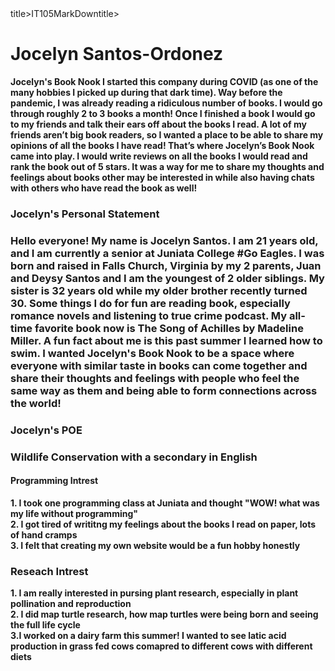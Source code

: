 <html>
  <head></head>title>IT105MarkDown</html>title></head>
  <body>
    <p>
      <h1>Jocelyn Santos-Ordonez</h1>
      <p>
        <b>Jocelyn's Book Nook
          I started this company during COVID (as one of the many hobbies I picked up during that dark time). Way before the pandemic, I was already reading a ridiculous number of books. I would go through roughly 2 to 3 books a month! Once I finished a book I would go to my friends and talk their ears off about the books I read. A lot of my friends aren’t big book readers, so I wanted a place to be able to share my opinions of all the books I have read! That’s where Jocelyn’s Book Nook came into play. I would write reviews on all the books I would read and rank the book out of 5 stars. It was a way for me to share my thoughts and feelings about books other may be interested in while also having chats with others who have read the book as well!<br/>
        </p>
          <p>
            <h3>Jocelyn's Personal Statement<h3>
              Hello everyone! My name is Jocelyn Santos. I am 21 years old, and I am currently a senior at Juniata College #Go Eagles. I was born and raised in Falls Church, Virginia by my 2 parents, Juan and Deysy Santos and I am the youngest of 2 older siblings. My sister is 32 years old while my older brother recently turned 30. Some things I do for fun are reading book, especially romance novels and listening to true crime podcast. My all-time favorite book now is The Song of Achilles by Madeline Miller. A fun fact about me is this past summer I learned how to swim. I wanted Jocelyn's Book Nook to be a space where everyone with similar taste in books can come together and share their thoughts and feelings with people who feel the same way as them and being able to form connections across the world!<br/>
            </p>
              <p>
                <h3>Jocelyn's POE<h3>
                  Wildlife Conservation with a secondary in English<br/>
                  <h4> Programming Intrest</h4>
                  1. I took one programming class at Juniata and thought "WOW! what was my life without programming"<br/>
                  2. I got tired of writitng my feelings about the books I read on paper, lots of hand cramps<br/>
                  3. I felt that creating my own website would be a fun hobby honestly<br/>
                  <h3>Reseach Intrest</h3>
                    1. I am really interested in pursing plant research, especially in plant pollination and reproduction<br/>
                    2. I did map turtle research, how map turtles were being born and seeing the full life cycle <br/>
                    3.I worked on a dairy farm this summer! I wanted to see latic acid production in grass fed cows comapred to different cows with different diets<br/>
      </p>
    </p>
  </body>
</html>
